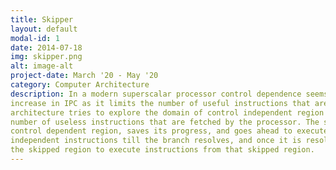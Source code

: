 ```yaml
---
title: Skipper
layout: default
modal-id: 1
date: 2014-07-18
img: skipper.png
alt: image-alt
project-date: March '20 - May '20
category: Computer Architecture 
description: In a modern superscalar processor control dependence seems to be the biggest bottleneck for any type of
increase in IPC as it limits the number of useful instructions that are fetched and executed. This
architecture tries to explore the domain of control independent region execution and hopes to reduce the
number of useless instructions that are fetched by the processor. The skipper architecture skips over the
control dependent region, saves its progress, and goes ahead to execute data-independent control
independent instructions till the branch resolves, and once it is resolved the processor switches context to
the skipped region to execute instructions from that skipped region.
---
```

